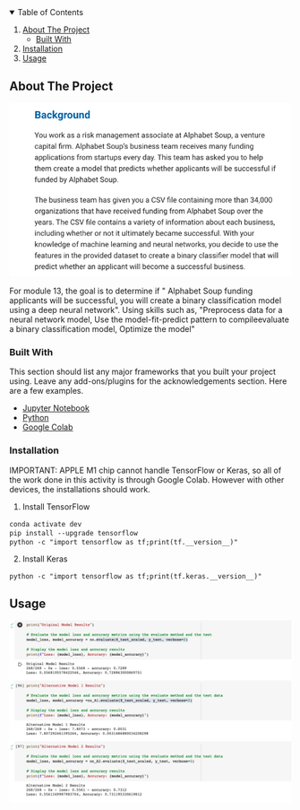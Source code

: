 <!-- TABLE OF CONTENTS -->
<details open="open">
  <summary>Table of Contents</summary>
  <ol>
    <li>
      <a href="#about-the-project">About The Project</a>
      <ul>
        <li><a href="#built-with">Built With</a></li>
      </ul>
        <li><a href="#installation">Installation</a></li>
      </ul>
    </li>
    <li><a href="#usage">Usage</a></li>
  </ol>
</details>





<!-- ABOUT THE PROJECT -->
## About The Project

![](Images/module_13.png)

For module 13, the goal is to determine if " Alphabet Soup funding applicants will be successful, you will create a binary classification model using a deep neural network". Using skills such as, "Preprocess data for a neural network model, Use the model-fit-predict pattern to compileevaluate a binary classification model, Optimize the model" 

### Built With

This section should list any major frameworks that you built your project using. Leave any add-ons/plugins for the acknowledgements section. Here are a few examples.
* [Jupyter Notebook](https://jupyter.org/)
* [Python](https://www.python.org/)
* [Google Colab](https://colab.research.google.com/)


### Installation

IMPORTANT: APPLE M1 chip cannot handle TensorFlow or Keras, so all of the work done in this activity is through Google Colab. However with other devices, the installations should work. 

1. Install TensorFlow
 ```
 conda activate dev
 pip install --upgrade tensorflow
 python -c "import tensorflow as tf;print(tf.__version__)"
 ```
  
 2. Install Keras
 ```
 python -c "import tensorflow as tf;print(tf.keras.__version__)"
 ```
 

<!-- USAGE EXAMPLES -->
## Usage

![](Images/TENSORFLOW.PNG)




